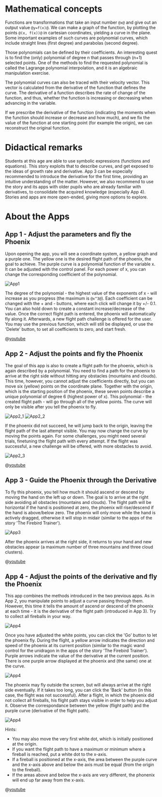 # Mathematical concepts
Functions are transformations that take an input number `@x@` and give out an output value `@y=f(x)@`. We can make a graph of the function, by plotting the points `@(x, f(x))@` in cartesian coordinates, yielding a curve in the plane. Some important examples of such curves are polynomial curves, which include straight lines (first degree) and parabolas (second degree).

Those polynomials can be defined by their coefficients. An interesting quest is to find the (only) polynomial of degree n that passes through (n+1) selected points. One of the methods to find the requested polynomial is called the Lagrange polynomial interpolation, and it is an algebraic manipulation exercise.

The polynomial curves can also be traced with their velocity vector. This vector is calculated from the derivative of the function that defines the curve. The derivative of a function describes the rate of change of the function, and thus, whether the function is increasing or decreasing when advancing in the variable.

If we prescribe the derivative of the function (indicating the moments when the function should increase or decrease and how much), and we fix the value of the function at one starting point (for example the origin), we can reconstruct the original function.



# Didactical remarks
Students at this age are able to use symbolic expressions (functions and equations). This story exploits that to describe curves, and get exposed to the ideas of growth rate and derivative. App 3 can be especially recommended to introduce the derivative for the first time, providing an intuitive understanding of the matter. However, we also recommend to use the story and its apps with older pupils who are already familiar with derivatives, to consolidate the acquired knowledge (especially App 4). Stories and apps are more open-ended, giving more options to explore.

# About the Apps

## App 1 - Adjust the parameters and fly the Phoenix

Upon opening the app, you will see a coordinate system, a yellow graph and a purple one. The yellow one is the desired flight path of the phoenix, the goal to achieve. The purple curve is a polynomial function of the variable x. It can be adjusted with the control panel. For each power of x, you can change the corresponding coefficient of the polynomial.

![App1](/stories/fire-3/img/_align-center_/app1.png)

The degree of the polynomial - the highest value of the exponents of x - will increase as you progress (the maximum is `@x^3@`). Each coefficient can be changed with the + and - buttons, where each click will change it by +/- 0.1. You can also hold down to create a constant increase/decrease of the value. Once the correct flight path is entered, the phoenix will automatically fly along it. Afterwards, a new flight path challenge is offered for the user. You may use the previous function, which will still be displayed, or use the 'Delete' button, to set all coefficients to zero, and start fresh.

@[youtube](Vgkz6XrMVIM?_align-center_)

## App 2 - Adjust the points and fly the Phoenix

The goal of this app is also to create a flight path for the phoenix, which is again described by a polynomial. You need to find a path for the phoenix to arrive at the right side without hitting any obstacles (mountains and clouds). This time, however, you cannot adjust the coefficients directly, but you can move six (yellow) points on the coordinate plane. Together with the origin, which is the starting position of the phoenix, these seven points describe a unique polynomial of degree 6 (highest power of x). This polynomial - the created flight path - will go through all of the yellow points. The curve will only be visible after you tell the phoenix to fly.

![App2_1](/stories/fire-3/img/2_1.png)
![App2_2](/stories/fire-3/img/2_2.png)

If the phoenix did not succeed, he will jump back to the origin, leaving the flight path of the last attempt visible. You may now change the curve by moving the points again. For some challenges, you might need several trials, finetuning the flight path with every attempt. If the flight was successful, a new challenge will be offered, with more obstacles to avoid.

![App2_3](/stories/fire-3/img/_align-center_/2_3.png)

@[youtube](4tz4YHZZWYY?_align-center_)

## App 3 - Guide the Phoenix through the Derivative

To fly this phoenix, you tell how much it should ascend or descend by moving the hand on the left up or down. The goal is to arrive at the right side avoiding all obstacles (mountains and clouds). The flight path will be horizontal if the hand is positioned at zero, the phoenix will rise/descend if the hand is above/below zero. The phoenix will only move while the hand is actively dragged, otherwise it will stop in midair (similar to the apps of the story 'The Firebird Trainer').

![App3](/stories/fire-3/img/_align-center_/3.png)

After the phoenix arrives at the right side, it returns to your hand and new obstacles appear (a maximum number of three mountains and three cloud clusters).

@[youtube](xu9rp0zH3vQ?_align-center_)

## App 4 - Adjust the points of the derivative and fly the Phoenix

This app combines the methods introduced in the two previous apps. As in App 2, you manipulate points to adjust a curve passing through them. However, this time it tells the amount of ascend or descend of the phoenix at each time - it is the derivative of the flight path (introduced in App 3). Try to collect all fireballs in your way.

![App4](/stories/fire-3/img/_align-center_/4_1.png)

Once you have adjusted the white points, you can click the 'Go' button to let the phoenix fly. During the flight, a yellow arrow indicates the direction and speed of the phoenix at its current position (similar to the magic wand control for the unidragon in the apps of the story 'The Firebird Trainer'). Purple arrows indicate the value of the derivative at the current position. There is one purple arrow displayed at the phoenix and (the same) one at the curve. 

![App4](/stories/fire-3/img/_align-center_/4_2.png)

The phoenix may fly outside the screen, but will always arrive at the right side eventually. If it takes too long, you can click the 'Back' button (in this case, the flight was not successful). After a flight, in which the phoenix did not collect all fireballs, his flight path stays visible in order to help you adjust it. Observe the correspondance between the yellow (flight path) and the purple curve (derivative of the flight path). 

![App4](/stories/fire-3/img/_align-center_/4_3.png)

Hints:
* You may also move the very first white dot, which is initially positioned at the origin.
* If you want the flight path to have a maximum or minimum where a fireball is reached, put a white dot to the x-axis.
* If a fireball is positioned at the x-axis, the area between the purple curve and the x-axis above and below the axis must be equal (from the origin to the fireball). 
* If the areas above and below the x-axis are very different, the phonenix will end up far away from the x-axis.

@[youtube](-z5_LG3fgTY?_align-center_)


